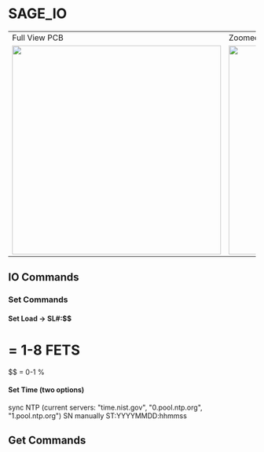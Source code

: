 # SAGE_IO

<table>
  <tr>
    <td>Full View PCB</td>
     <td>Zoomed View</td>
  </tr>
  <tr>
    <td><img src="https://user-images.githubusercontent.com/57682790/235982042-21e1d6ae-0467-47f3-bfc1-7cfede07f680.png" width="425"></td>
    <td><img src="https://user-images.githubusercontent.com/57682790/235982125-0cb705ef-d757-4d2d-b897-8445e63818fc.png" width="425"></td>
  </tr>
</table>

## IO Commands

### Set Commands

#### Set Load -> SL#:$$ 
#  = 1-8 FETS
$$ = 0-1 %

#### Set Time (two options)
  sync NTP (current servers: "time.nist.gov", "0.pool.ntp.org", "1.pool.ntp.org")
    SN
  manually
    ST:YYYYMMDD:hhmmss
    
####
    
## Get Commands

